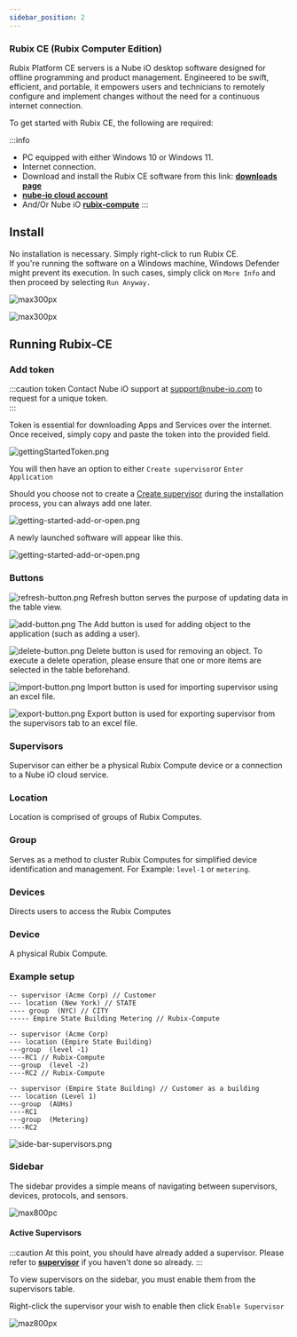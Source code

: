 ```yaml
---
sidebar_position: 2
---
```


### Rubix CE (Rubix Computer Edition)

Rubix Platform CE servers is a Nube iO desktop software designed for offline programming and product management. 
Engineered to be swift, efficient, and portable, it empowers users and technicians
to remotely configure and implement changes without the need for a continuous internet connection.

To get started with Rubix CE, the following are required:

:::info
* PC equipped with either Windows 10 or Windows 11.
* Internet connection.
* Download and install the Rubix CE software from this link: **[downloads page](download.md#download)**
* **[nube-io cloud account](docker.md#nube-io-cloud-account)**
* And/Or Nube iO **[rubix-compute](../../hardware/controllers/supervisors/rubix-compute/overview.md)**
:::

  

## Install

No installation is necessary. Simply right-click to run Rubix CE. <br/>
If you're running the software on a Windows machine, Windows Defender might prevent its execution. In such cases, simply click on `More Info` and then proceed by selecting `Run Anyway.`

![max300px](../img/apps/more-info.png)


![max300px](../img/apps/run-anyway.png)

## Running Rubix-CE

### Add token


:::caution token
Contact Nube iO support at support@nube-io.com to request for a unique token. <br/>
:::


Token is essential for downloading Apps and Services over the internet. Once received, simply copy and paste the token into the provided field.

![gettingStartedToken.png](../img/apps/getting-started-token.png)

You will then have an option to either `Create supervisor`or `Enter Application`

Should you choose not to create a [Create supervisor](supervisor.md#supervisor) during the installation process, you can always add one later.

![getting-started-add-or-open.png](../img/apps/getting-started-add-or-open.png)

A newly launched software will appear like this.

![getting-started-add-or-open.png](../img/apps/fresh-start.png)

### Buttons

![refresh-button.png](../img/apps/refresh-button.png)  Refresh button serves the purpose of updating data in the table view.

![add-button.png](../img/apps/add-button.png)  The Add button is used for adding object to the application (such as
adding a user).

![delete-button.png](../img/apps/delete-button.png)  Delete button is used for removing an object. To execute a delete operation,
please ensure that one or more items are selected in the table beforehand.

![import-button.png](../img/apps/import-button.png)  Import button is used for importing supervisor using an excel file.

![export-button.png](../img/apps/export-button.png)  Export button is used for exporting supervisor from the supervisors tab to an excel file.


### Supervisors

Supervisor can either be a physical Rubix Compute device or a connection to a Nube iO cloud service.

### Location

Location is comprised of groups of Rubix Computes.

### Group

Serves as a method to cluster Rubix Computes for simplified device identification and management. For Example: `level-1` or `metering`.

### Devices
Directs users to access the Rubix Computes

### Device
A physical Rubix Compute.

### Example setup

```
-- supervisor (Acme Corp) // Customer
--- location (New York) // STATE
---- group  (NYC) // CITY
----- Empire State Building Metering // Rubix-Compute
```

```
-- supervisor (Acme Corp) 
--- location (Empire State Building)
---group  (level -1) 
----RC1 // Rubix-Compute
---group  (level -2)
----RC2 // Rubix-Compute
```

```
-- supervisor (Empire State Building) // Customer as a building
--- location (Level 1)
---group  (AUHs)
----RC1 
---group  (Metering)
----RC2
```

![side-bar-supervisors.png](img/side-bar-supervisors.png)


### Sidebar

The sidebar provides a simple means of navigating between supervisors, devices, protocols, and sensors.

![max800pc](img/sidebar.png)

#### Active Supervisors

:::caution
At this point, you should have already added a supervisor. Please refer to **[supervisor](supervisor.md)** if you haven't done so already. 
:::

To view supervisors on the sidebar, you must enable them from the supervisors table.

Right-click the supervisor your wish to enable then click `Enable Supervisor`

![maz800px](img/enable-supervisor.png)












